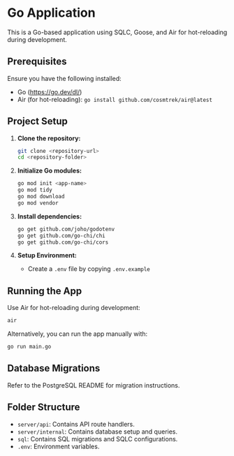 # Go Application

This is a Go-based application using SQLC, Goose, and Air for hot-reloading during development.

## Prerequisites

Ensure you have the following installed:

- Go (https://go.dev/dl/)
- Air (for hot-reloading): `go install github.com/cosmtrek/air@latest`

## Project Setup

1. **Clone the repository:**

   ```bash
   git clone <repository-url>
   cd <repository-folder>
   ```

2. **Initialize Go modules:**

   ```bash
   go mod init <app-name>
   go mod tidy
   go mod download
   go mod vendor
   ```

3. **Install dependencies:**

   ```bash
   go get github.com/joho/godotenv
   go get github.com/go-chi/chi
   go get github.com/go-chi/cors
   ```

4. **Setup Environment:**
   - Create a `.env` file by copying `.env.example`

## Running the App

Use Air for hot-reloading during development:

```bash
air
```

Alternatively, you can run the app manually with:

```bash
go run main.go
```

## Database Migrations

Refer to the PostgreSQL README for migration instructions.

## Folder Structure

- `server/api`: Contains API route handlers.
- `server/internal`: Contains database setup and queries.
- `sql`: Contains SQL migrations and SQLC configurations.
- `.env`: Environment variables.
